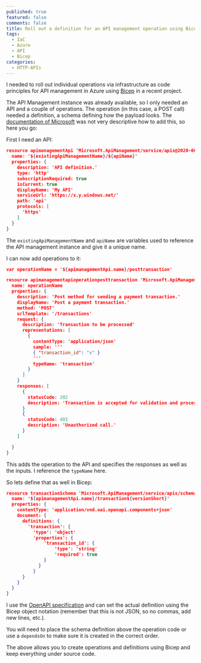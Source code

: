 ```yaml
---
published: true
featured: false
comments: false
title: Roll out a definition for an API management operation using Bicep
tags:
  - IaC
  - Azure
  - API
  - Bicep
categories:
  - HTTP-APIs
---
```

I needed to roll out individual operations via infrastructure as code principles for API management in Azure using [Bicep](https://github.com/Azure/bicep) in a recent project.

The API Management instance was already available, so I only needed an API and a couple of operations. The operation (in this case, a POST call) needed a definition, a schema defining how the payload looks. The [documentation of Microsoft](https://docs.microsoft.com/en-us/azure/templates/microsoft.apimanagement/2019-01-01/service/apis/schemas?tabs=bicep) was not very descriptive how to add this, so here you go:

First I need an API:

```json
resource apimanagementApi 'Microsoft.ApiManagement/service/apis@2020-06-01-preview' = {
  name: '${existingApiManagementName}/${apiName}'
  properties: {
    description: 'API definition.'
    type: 'http'   
    subscriptionRequired: true
    isCurrent: true
    displayName: 'My API'
    serviceUrl: 'https://x.y.windows.net/'
    path: 'api'
    protocols: [
      'https'
    ]
  }
}
```

The `existingApiManagementName` and `apiName` are variables used to reference the API management instance and give it a unique name.

I can now add operations to it:

```json
var operationName = '${apimanagementApi.name}/posttransaction'

resource apimanagementapioperationposttransaction 'Microsoft.ApiManagement/service/apis/operations@2020-06-01-preview' = {
  name: operationName
  properties: {
    description: 'Post method for sending a payment transaction.'
    displayName: 'Post a payment transaction.'
    method: 'POST' 
    urlTemplate: '/transactions'
    request: {
      description: 'Transaction to be processed'     
      representations: [
        {
          contentType: 'application/json'
          sample: '''
          { "transaction_id": "x" }
          '''        
          typeName: 'transaction'
        }
      ]
    }
    responses: [
      {
        statusCode: 202
        description: 'Transaction is accepted for validation and processing.'
      }
      {
        statusCode: 403
        description: 'Unauthorized call.'
      }
    ]

  }
}
```

This adds the operation to the API and specifies the responses as well as the inputs. I reference the `typeName` here.

So lets define that as well in Bicep:

```json
resource transactionSchema 'Microsoft.ApiManagement/service/apis/schemas@2020-06-01-preview' = {
  name: '${apimanagementApi.name}/transaction${versionShort}'
  properties: {
    contentType: 'application/vnd.oai.openapi.components+json'
    document: {     
      definitions: {
        'transaction': {
          'type': 'object'
          'properties': {
              'transaction_id': {
                  'type': 'string'
                  'required': true
              }
            }
          }
      }
    }
  }
}

```

I use the [OpenAPI specification](https://swagger.io/docs/specification/data-models/) and can set the actual definition using the Bicep object notation (remember that this is not JSON, so no commas, add new lines, etc.). 

You will need to place the schema definition above the operation code or use a `dependsOn` to make sure it is created in the correct order.

The above allows you to create operations and definitions using Bicep and keep everything under source code.
